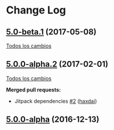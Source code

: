 # Change Log

## [5.0-beta.1](https://github.com/SemanticWebBuilder/SWBSearch/tree/5.0-beta.1) (2017-05-08)
[Todos los cambios](https://github.com/SemanticWebBuilder/SWBSearch/compare/5.0.0-alpha.2...5.0-beta.1)

## [5.0.0-alpha.2](https://github.com/SemanticWebBuilder/SWBSearch/tree/5.0.0-alpha.2) (2017-02-01)
[Todos los cambios](https://github.com/SemanticWebBuilder/SWBSearch/compare/5.0.0-alpha...5.0.0-alpha.2)

**Merged pull requests:**

- Jitpack dependencies [\#2](https://github.com/SemanticWebBuilder/SWBSearch/pull/2) ([haxdai](https://github.com/haxdai))

## [5.0.0-alpha](https://github.com/SemanticWebBuilder/SWBSearch/tree/5.0.0-alpha) (2016-12-13)

